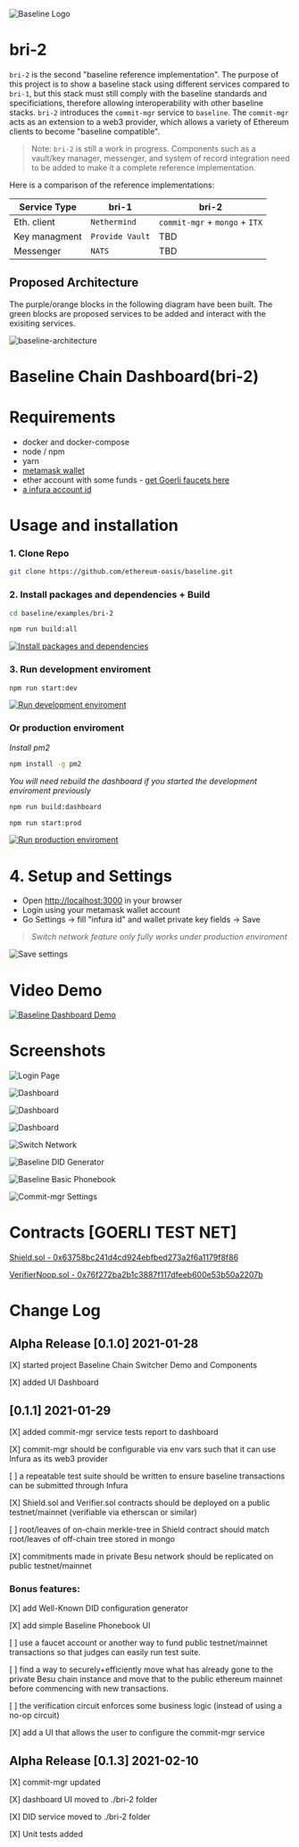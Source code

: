 ![Baseline Logo](./dashboard/assets/img/baselineHorizontal-Logo-Full-Color.svg)

# bri-2

`bri-2` is the second "baseline reference implementation". The purpose of this project is to show a baseline stack using different services compared to `bri-1`, but this stack must still comply with the baseline standards and specificiations, therefore allowing interoperability with other baseline stacks. `bri-2` introduces the `commit-mgr` service to `baseline`. The `commit-mgr` acts as an extension to a web3 provider, which allows a variety of Ethereum clients to become "baseline compatible". 

> Note: `bri-2` is still a work in progress. Components such as a vault/key manager, messenger, and system of record integration need to be added to make it a complete reference implementation.

Here is a comparison of the reference implementations:

| Service Type | bri-1 | bri-2 |
| -------- | ----- | ----------- |
| Eth. client | `Nethermind` | `commit-mgr` + `mongo` + `ITX` |
| Key managment |`Provide Vault` | TBD |
| Messenger | `NATS` | TBD |

## Proposed Architecture

The purple/orange blocks in the following diagram have been built. The green blocks are proposed services to be added and interact with the exisiting services.

![baseline-architecture](./docs/bri-2-stack.png)


# Baseline Chain Dashboard(bri-2)

# Requirements
- docker and docker-compose
- node / npm
- yarn
- [metamask wallet](https://metamask.io/download.html)
- ether account with some funds - [get Goerli faucets here](https://faucet.goerli.mudit.blog/)
- [a infura account id](https://infura.io/)

# Usage and installation

### 1. Clone Repo

```sh
git clone https://github.com/ethereum-oasis/baseline.git
```

### 2. Install packages and dependencies + Build

```sh
cd baseline/examples/bri-2
```

```sh
npm run build:all
```
[![Install packages and dependencies](https://asciinema.org/a/391633.svg)](https://asciinema.org/a/391633)

### 3. Run development enviroment

```sh
npm run start:dev
```
[![Run development enviroment](https://asciinema.org/a/391634.svg)](https://asciinema.org/a/391634)

### Or production enviroment

*Install pm2*
```sh
npm install -g pm2
```

*You will need rebuild the dashboard if you started the development enviroment previously*
```sh
npm run build:dashboard
```

```sh
npm run start:prod
```
[![Run production enviroment](https://asciinema.org/a/391640.svg)](https://asciinema.org/a/391640)


# 4. Setup and Settings

- Open [http://localhost:3000](http://localhost:3000) in your browser
- Login using your metamask wallet account
- Go Settings -> fill "infura id" and wallet private key fields -> Save

>*Switch network feature only fully works under production enviroment*

![Save settings](./docs/save-settings.jpg)

# Video Demo

[![Baseline Dashboard Demo](https://img.youtube.com/vi/wIyu6ptO0Q0/maxresdefault.jpg)](https://youtu.be/wIyu6ptO0Q0)


# Screenshots

![Login Page](./docs/baseline_dashboard_login.jpg)

![Dashboard](./docs/baseline_dashboard_1.jpg)

![Dashboard](./docs/baseline_dashboard_2.jpg)

![Dashboard](./docs/baseline_dashboard_3.jpg)

![Switch Network](./docs/baseline_dashboard_switch_network.jpg)

![Baseline DID Generator](./docs/baseline_didgenerator.jpg)

![Baseline Basic Phonebook](./docs/baseline_phonebook.jpg)

![Commit-mgr Settings](./docs/baseline_dashboard_settings.jpg)


# Contracts [GOERLI TEST NET]

[Shield.sol - 0x63758bc241d4cd924ebfbed273a2f6a1179f8f86](https://goerli.etherscan.io/address/0x63758bc241d4cd924ebfbed273a2f6a1179f8f86)

[VerifierNoop.sol - 0x76f272ba2b1c3887f117dfeeb600e53b50a2207b](https://goerli.etherscan.io/address/0x76f272ba2b1c3887f117dfeeb600e53b50a2207b)


# Change Log

## Alpha Release [0.1.0] 2021-01-28
[X] started project Baseline Chain Switcher Demo and Components

[X] added UI Dashboard

## [0.1.1] 2021-01-29
[X] added commit-mgr service tests report to dashboard

[X] commit-mgr should be configurable via env vars such that it can use Infura as its web3 provider

[ ] a repeatable test suite should be written to ensure baseline transactions can be submitted through Infura

[X] Shield.sol and Verifier.sol contracts should be deployed on a public testnet/mainnet (verifiable via etherscan or similar)

[ ] root/leaves of on-chain merkle-tree in Shield contract should match root/leaves of off-chain tree stored in mongo

[X] commitments made in private Besu network should be replicated on public testnet/mainnet

### Bonus features:
[X] add Well-Known DID configuration generator

[X] add simple Baseline Phonebook UI

[ ] use a faucet account or another way to fund public testnet/mainnet transactions so that judges can easily run test suite.

[ ] find a way to securely+efficiently move what has already gone to the private Besu chain instance and move that to the public ethereum mainnet before commencing with new transactions.

[ ] the verification circuit enforces some business logic (instead of using a no-op circuit)

[X] add a UI that allows the user to configure the commit-mgr service

## Alpha Release [0.1.3] 2021-02-10
[X] commit-mgr updated

[X] dashboard UI moved to ./bri-2 folder

[X] DID service moved to ./bri-2 folder

[X] Unit tests added